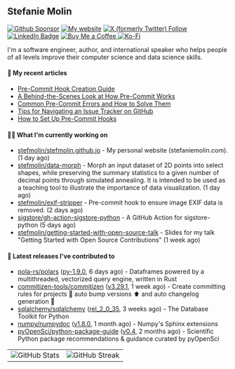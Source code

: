## Stefanie Molin

[![Github Sponsor](https://img.shields.io/static/v1?label=Sponsor&message=%E2%9D%A4&logo=GitHub&link=https://github.com/sponsors/stefmolin&style=flat)](https://github.com/sponsors/stefmolin)
[![My website](https://img.shields.io/badge/website-stefaniemolin.com-0073b7?style=flat&link=https://stefaniemolin.com/)](https://stefaniemolin.com/)
[![X (formerly Twitter) Follow](https://img.shields.io/twitter/follow/StefanieMolin?style=social)](https://twitter.com/StefanieMolin)
[![LinkedIn Badge](https://img.shields.io/badge/-Stefanie%20Molin-blue?style=flat-square&logo=Linkedin&logoColor=white&link=https://www.linkedin.com/in/stefanie-molin/)](https://www.linkedin.com/in/stefanie-molin/)
[![Buy Me a Coffee](https://img.shields.io/badge/Buy_Me_a_Coffee-yellow?style=flat&logo=buymeacoffee&logoColor=white&labelColor=yellow&color=gray)
](https://www.buymeacoffee.com/stefanie.molin)
[![Ko-Fi](https://shields.io/badge/kofi-Support-ff5f5f?logo=ko-fi&style=flat)](https://ko-fi.com/stefaniemolin)

I'm a software engineer, author, and international speaker who helps people of all levels
improve their computer science and data science skills.

#### 📜 My recent articles

- [Pre-Commit Hook Creation Guide](https://stefaniemolin.com/articles/devx/pre-commit/hook-creation-guide)
- [A Behind-the-Scenes Look at How Pre-Commit Works](https://stefaniemolin.com/articles/devx/pre-commit/behind-the-scenes)
- [Common Pre-Commit Errors and How to Solve Them](https://stefaniemolin.com/articles/devx/pre-commit/troubleshooting-guide)
- [Tips for Navigating an Issue Tracker on GitHub](https://stefaniemolin.com/articles/open-source/navigating-an-issue-tracker)
- [How to Set Up Pre-Commit Hooks](https://stefaniemolin.com/articles/devx/pre-commit/setup-guide)

#### 👩‍💻 What I'm currently working on

- [stefmolin/stefmolin.github.io](https://github.com/stefmolin/stefmolin.github.io) - My personal website (stefaniemolin.com). (1 day ago)
- [stefmolin/data-morph](https://github.com/stefmolin/data-morph) - Morph an input dataset of 2D points into select shapes, while preserving the summary statistics to a given number of decimal points through simulated annealing. It is intended to be used as a teaching tool to illustrate the importance of data visualization. (1 day ago)
- [stefmolin/exif-stripper](https://github.com/stefmolin/exif-stripper) - Pre-commit hook to ensure image EXIF data is removed. (2 days ago)
- [sigstore/gh-action-sigstore-python](https://github.com/sigstore/gh-action-sigstore-python) - A GitHub Action for sigstore-python (5 days ago)
- [stefmolin/getting-started-with-open-source-talk](https://github.com/stefmolin/getting-started-with-open-source-talk) - Slides for my talk &#34;Getting Started with Open Source Contributions&#34; (1 week ago)

#### 🔭 Latest releases I've contributed to

- [pola-rs/polars](https://github.com/pola-rs/polars) ([py-1.9.0](https://github.com/pola-rs/polars/releases/tag/py-1.9.0), 6 days ago) - Dataframes powered by a multithreaded, vectorized query engine, written in Rust
- [commitizen-tools/commitizen](https://github.com/commitizen-tools/commitizen) ([v3.29.1](https://github.com/commitizen-tools/commitizen/releases/tag/v3.29.1), 1 week ago) - Create committing rules for projects :rocket: auto bump versions :arrow_up: and auto changelog generation :open_file_folder: 
- [sqlalchemy/sqlalchemy](https://github.com/sqlalchemy/sqlalchemy) ([rel_2_0_35](https://github.com/sqlalchemy/sqlalchemy/releases/tag/rel_2_0_35), 3 weeks ago) - The Database Toolkit for Python
- [numpy/numpydoc](https://github.com/numpy/numpydoc) ([v1.8.0](https://github.com/numpy/numpydoc/releases/tag/v1.8.0), 1 month ago) - Numpy&#39;s Sphinx extensions
- [pyOpenSci/python-package-guide](https://github.com/pyOpenSci/python-package-guide) ([v0.4](https://github.com/pyOpenSci/python-package-guide/releases/tag/v0.4), 2 months ago) - Scientific Python package recommendations &amp; guidance curated by pyOpenSci

<table>
  <tr style="border: none">
    <td valign="top" style="border: none">
      <img src="https://github-readme-stats.vercel.app/api?username=stefmolin&rank_icon=percentile&show_icons=true&theme=transparent" alt="GitHub Stats" />
    </td>
    <td valign="top" style="border: none">
      <img src="https://github-readme-streak-stats.herokuapp.com?user=stefmolin&mode=weekly&theme=transparent" alt="GitHub Streak" />
    </td>
  </tr>
</table>

